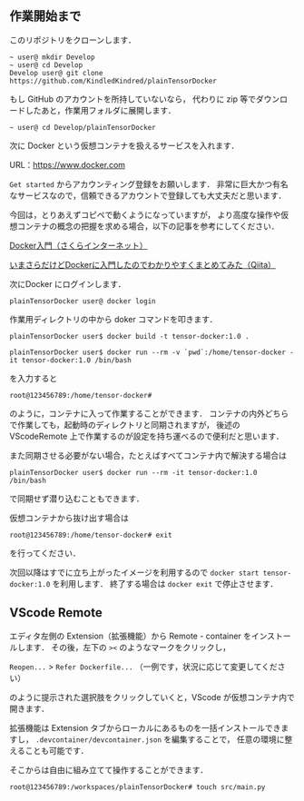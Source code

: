 
## 作業開始まで

このリポジトリをクローンします．

```
~ user@ mkdir Develop
~ user@ cd Develop
Develop user@ git clone https://github.com/KindledKindred/plainTensorDocker
```

もし GitHub のアカウントを所持していないなら，
代わりに zip 等でダウンロードしたあと，作業用フォルダに展開します．

```
~ user@ cd Develop/plainTensorDocker
```

次に Docker という仮想コンテナを扱えるサービスを入れます．

URL：https://www.docker.com

`Get started` からアカウンティング登録をお願いします．
非常に巨大かつ有名なサービスなので，信頼できるアカウントで登録しても大丈夫だと思います．

今回は，とりあえずコピペで動くようになっていますが，
より高度な操作や仮想コンテナの概念の把握を求める場合，以下の記事を参考にしてください．

[Docker入門（さくらインターネット）](https://knowledge.sakura.ad.jp/13265/)

[いまさらだけどDockerに入門したのでわかりやすくまとめてみた（Qiita）](https://qiita.com/gold-kou/items/44860fbda1a34a001fc1)

次にDocker にログインします．

```
plainTensorDocker user@ docker login
```

作業用ディレクトリの中から doker コマンドを叩きます．

```terminal01
plainTensorDocker user$ docker build -t tensor-docker:1.0 .
```

```terminal01
plainTensorDocker user$ docker run --rm -v `pwd`:/home/tensor-docker -it tensor-docker:1.0 /bin/bash
```

を入力すると

```
root@123456789:/home/tensor-docker#
```

のように，コンテナに入って作業することができます．
コンテナの内外どちらで作業しても，起動時のディレクトリと同期されますが，
後述の VScodeRemote 上で作業するのが設定を持ち運べるので便利だと思います．

また同期させる必要がない場合，たとえばすべてコンテナ内で解決する場合は

```
plainTensorDocker user$ docker run --rm -it tensor-docker:1.0 /bin/bash
```

で同期せず潜り込むこともできます．

仮想コンテナから抜け出す場合は

```
root@123456789:/home/tensor-docker# exit
```

を行ってください．

次回以降はすでに立ち上がったイメージを利用するので `docker start tensor-docker:1.0` を利用します．
終了する場合は `docker exit` で停止させます．

## VScode Remote

エディタ左側の Extension（拡張機能）から Remote - container をインストールします．
その後，左下の `><` のようなマークをクリックし，

`Reopen...` > `Refer Dockerfile...` （一例です，状況に応じて変更してください）

のように提示された選択肢をクリックしていくと，VScode が仮想コンテナ内で開きます．

拡張機能は Extension タブからローカルにあるものを一括インストールできますし，
`.devcontainer/devcontainer.json` を編集することで，
任意の環境に整えることも可能です．

そこからは自由に組み立てて操作することができます．

```
root@123456789:/workspaces/plainTensorDocker# touch src/main.py
```
